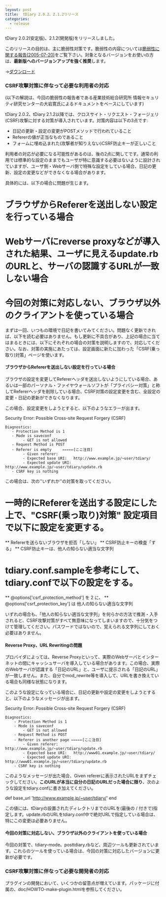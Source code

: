 ```yaml
---
leyout: post
title:  tDiary 2.0.2、2.1.2リリース
categories:
  - release
---
```

tDiary 2.0.2(安定版)、2.1.2(開発版)をリリースしました。

このリリースの目的は、主に脆弱性対策です。脆弱性の内容については[脆弱性に関する報告(2005-07-20)](20050720.html)をご覧下さい。対象となるバージョンをお使いの方は、**最新版へのバージョンアップを強く推奨**します。

→[ダウンロード](20021112.html)

### CSRF攻撃対策に伴なって必要な利用者の対応
(以下の解説は、今回の脆弱性の報告者である産業技術総合研究所 情報セキュリティ研究センターの大岩寛氏によるドキュメントをベースにしています)

tDiary 2.0.2、tDiary 2.1.2以降では、クロスサイト・リクエスト・フォージェリ(CSRF)攻撃に対する対策が導入されています。対策内容は以下の3点です:

* 日記の更新・設定の変更がPOSTメソッドで行われていること
* Refererの値が正当なものであること
* フォームに埋め込まれた(攻撃者が知りえない)CSRF防止キーが正しいこと

利用者の対応が必要になる可能性があるのは、後の2点に関してです。通常の利用では標準的な設定のままでもユーザが特に意識する必要はないように設計されていますが、ユーザ側・Webサーバ側で特殊な設定をしている場合、日記の更新、設定の変更などができなくなる場合があります。

具体的には、以下の場合に問題が生じます。

# ブラウザからRefererを送出しない設定を行っている場合
# Webサーバにreverse proxyなどが導入された結果、ユーザに見えるupdate.rbのURLと、サーバの認識するURLが一致しない場合
# 今回の対策に対応しない、ブラウザ以外のクライアントを使っている場合

まずは一回、いつもの環境で日記を書いてみてください。問題なく更新できれば、以下を読む必要はありません。もし更新に不具合があり、上記の場合に当てはまるときには、以下にそれぞれの場合の対策を説明しますので、対応してください。なお、対策の実施にあたっては、設定画面に新たに加わった「CSRF(乗っ取り)対策」ページを使います。

#### ブラウザからRefererを送出しない設定を行っている場合
ブラウザの設定を変更してRefererヘッダを送出しないようにしている場合、あるいは一部のパーソナル・ファイヤウォールソフトが「プライバシー対策」と称してRefererヘッダを削除している場合、CSRF対策の設定変更を含む、全設定の変更・日記の更新ができなくなります。

この場合、設定変更をしようとすると、以下のようなエラーが出ます。

 Security Error: Possible Cross-site Request Forgery (CSRF)
 
    Diagnostics:
       - Protection Method is 1
       - Mode is saveconf
            - GET is not allowed
       - Request Method is POST
       - Referer is empty     ←←←←←[ここ注目]
            - Given referer:       
            - Expected base URI:   http://www.example.jp/~user/tdiary/
            - Expected update URI: http://www.example.jp/~user/tdiary/update.rb
       - CSRF key is nothing

この場合は、次の''いずれか''の対策を取ってください。

# 一時的にRefererを送出する設定にした上で、"CSRF(乗っ取り)対策" 設定項目で以下に設定を変更する。
** Refererを送らないブラウザを拒否「しない」
** CSRF防止キーの検査「する」
** CSRF防止キーは、他人の知らない適当な文字列
# tdiary.conf.sampleを参考にして、tdiary.confで以下の設定をする。
** @options['csrf_protection_method'] を 2 に、
** @options['csrf_protection_key'] は 他人の知らない適当な文字列

いずれの場合も、「他人の知らない適当な文字列」を何らかの方法で推測・入手されると、CSRF攻撃対策がすべて無意味になってしまいますので、十分気をつけて管理してください。パスワードではないので、覚えられる文字列にしておく必要はありません。

#### Reverse Proxy、URL Rewritingの問題
プロバイダによっては、Reverse Proxyといって、実際のWebサーバとインターネットの間にキャッシュサーバを導入している場合があります。この場合、実際のWebサーバが認識する「日記のURL」と、ユーザに提示される「日記のURL」が一致しません。また、自分でmod_rewrite等を導入して、URLを書き換えている場合も同様な状態になります。

このような設定になっている場合に、日記の更新や設定の変更をしようとすると、以下のようなメッセージが出ます。

 Security Error: Possible Cross-site Request Forgery (CSRF)
 
    Diagnostics:
        - Protection Method is 1
        - Mode is saveconf
            - GET is not allowed
        - Request Method is POST
        - Referer is another page ←←←←←[ここ注目]
            - Given referer:       http://www.example.jp/~user/tdiary/update.rb
            - Expected base URI:   http://www01.example.jp/~user/tdiary/
            - Expected update URI: http://www01.example.jp/~user/tdiary/update.rb
        - CSRF key is nothing

このようなメッセージが出た場合、Given refererに表示されたURLをまずチェックしてださい。**このURLが本当に自分の日記のURLだった場合に限り**、次のような設定をtdiary.confに書き加えてください。

 def base_url 
    'http://www.example.jp/~user/tdiary/'
 end

この値には、tDiaryの設置されたディレクトリまでのURLを(最後の / 付きで)指定します。update.rbのURLをtdiary.conf中で絶対URLで指定している場合は、特にこの変更は必要ありません。

#### 今回の対策に対応しない、ブラウザ以外のクライアントを使っている場合
今回の対策で、tdiary-mode、posttdiary.rbなど、周辺ツールも更新されています。これらのツールを使っている場合は、今回の対策に対応したバージョンに更新が必要です。

### CSRF攻撃対策に伴なって必要な開発者の対応
プラグインの開発において、いくつかの留意点が増えています。パッケージに付属の、doc/HOWTO-make-plugin.htmlを参照してください。

